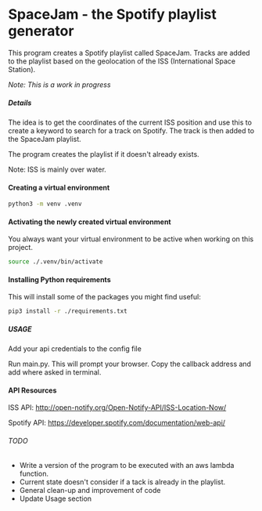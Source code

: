 # SpaceJam - the Spotify playlist generator 

This program creates a Spotify playlist called SpaceJam. 
Tracks are added to the playlist based on the geolocation of the ISS (International Space Station).

*Note: This is a work in progress*
##### Details
The idea is to get the coordinates of the current ISS position
and use this to create a keyword to search for a track on Spotify.
The track is then added to the SpaceJam playlist. 

The program creates the playlist if it doesn't already exists. 

Note: ISS is mainly over water.

#### Creating a virtual environment
```bash
python3 -m venv .venv
```

#### Activating the newly created virtual environment

You always want your virtual environment to be active when working on this project.

```bash
source ./.venv/bin/activate
```

#### Installing Python requirements

This will install some of the packages you might find useful:

```bash
pip3 install -r ./requirements.txt
```

##### USAGE
Add your api credentials to the config file

Run main.py. This will prompt your browser. Copy the callback address and add where asked in terminal.

#### API Resources
ISS API:
http://open-notify.org/Open-Notify-API/ISS-Location-Now/

Spotify API:
https://developer.spotify.com/documentation/web-api/


###### TODO
 - Write a version of the program to be executed with an aws lambda function.
 - Current state doesn't consider if a tack is already in the playlist.
 - General clean-up and improvement of code
 - Update Usage section
